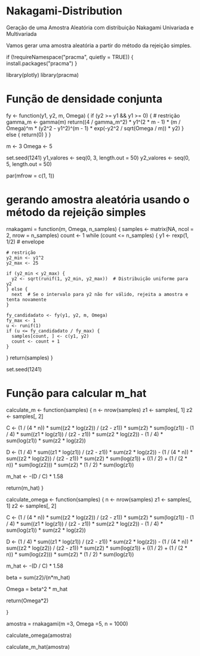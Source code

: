 # Nakagami-Distribution
Geração de uma Amostra Aleatória com distribuição Nakagami Univariada e Multivariada

Vamos gerar uma amostra aleatória a partir do método da rejeição simples.



if (!requireNamespace("pracma", quietly = TRUE)) {
  install.packages("pracma")
}

library(plotly)
library(pracma)

# Função de densidade conjunta
fy <- function(y1, y2, m, Omega) {
  if (y2 >= y1 && y1 >= 0) { # restrição
    gamma_m <- gamma(m)
    return((4 / gamma_m^2) * y1^(2 * m - 1) * (m / Omega)^m * (y2^2 - y1^2)^(m - 1) * exp(-y2^2 / sqrt(Omega / m)) * y2)
  } else {
    return(0)
  }
}

m <- 3
Omega <- 5

set.seed(1241)
y1_valores <- seq(0, 3, length.out = 50)
y2_valores <- seq(0, 5, length.out = 50)




par(mfrow = c(1, 1))

# gerando amostra aleatória usando o método da rejeição simples 
rnakagami = function(m, Omega, n_samples) {
  samples <- matrix(NA, ncol = 2, nrow = n_samples)
  count <- 1
  while (count <= n_samples) {
    y1 <- rexp(1, 1/2)  # envelope
    
    # restrição
    y2_min <- y1^2
    y2_max <- 25
    
    if (y2_min < y2_max) {
      y2 <- sqrt(runif(1, y2_min, y2_max))  # Distribuição uniforme para y2
    } else {
      next  # Se o intervalo para y2 não for válido, rejeita a amostra e tenta novamente
    }
    
    fy_candidadato <- fy(y1, y2, m, Omega)
    fy_max <- 1
    u <- runif(1)
    if (u <= fy_candidadato / fy_max) {
      samples[count, ] <- c(y1, y2)
      count <- count + 1
    }
  }
  return(samples)
}

set.seed(1241)

# Função para calcular m_hat
calculate_m <- function(samples) {
  n <- nrow(samples)
  z1 <- samples[, 1]
  z2 <- samples[, 2]
  
  C <- (1 / (4 * n)) * sum((z2 * log(z2)) / (z2 - z1)) * sum(z2) * sum(log(z1)) -
    (1 / 4) * sum((z1 * log(z1)) / (z2 - z1)) * sum(z2 * log(z2)) -
    (1 / 4) * sum(log(z1)) * sum(z2 * log(z2))
  
  D <- (1 / 4) * sum((z1 * log(z1)) / (z2 - z1)) * sum(z2 * log(z2)) -
    (1 / (4 * n)) * sum((z2 * log(z2)) / (z2 - z1)) * sum(z2) * sum(log(z1)) +
    ((1 / 2) + (1 / (2 * n)) * sum(log(z2))) * sum(z2) * (1 / 2) * sum(log(z1))
  
  m_hat <- -(D / C) * 1.58
  
  return(m_hat)
}


calculate_omega <- function(samples) {
  n <- nrow(samples)
  z1 <- samples[, 1]
  z2 <- samples[, 2]
  
  C <- (1 / (4 * n)) * sum((z2 * log(z2)) / (z2 - z1)) * sum(z2) * sum(log(z1)) -
    (1 / 4) * sum((z1 * log(z1)) / (z2 - z1)) * sum(z2 * log(z2)) -
    (1 / 4) * sum(log(z1)) * sum(z2 * log(z2))
  
  D <- (1 / 4) * sum((z1 * log(z1)) / (z2 - z1)) * sum(z2 * log(z2)) -
    (1 / (4 * n)) * sum((z2 * log(z2)) / (z2 - z1)) * sum(z2) * sum(log(z1)) +
    ((1 / 2) + (1 / (2 * n)) * sum(log(z2))) * sum(z2) * (1 / 2) * sum(log(z1))
  
  m_hat <- -(D / C) * 1.58
  
  beta = sum(z2)/(n*m_hat)
  
  Omega = beta^2 * m_hat
  
  return(Omega*2)
  
}


amostra = rnakagami(m =3, Omega =5, n = 1000)

calculate_omega(amostra)



calculate_m_hat(amostra)




















